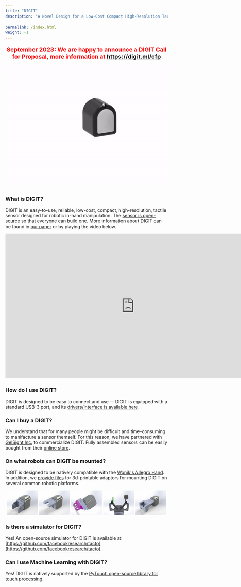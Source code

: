 ```yaml
---
title: "DIGIT"
description: "A Novel Design for a Low-Cost Compact High-Resolution Tactile Sensor with Application to In-Hand Manipulation"

permalink: /index.html
weight: -1
---
```


<p  style="font-size:18px; color:#FF0000; font-weight:bold"; align="center";>
September 2023: We are happy to announce a DIGIT Call for Proposal, more information at 
<a href="https://digit.ml/cfp">https://digit.ml/cfp</a>
</p>

<p align="center">
  <img src="assets/digit.gif" />
</p>


### What is DIGIT?

DIGIT is an easy-to-use, reliable, low-cost, compact, high-resolution, tactile sensor designed for robotic in-hand manipulation.
The [sensor is open-source](https://github.com/facebookresearch/digit-design) so that everyone can build one.
More information about DIGIT can be found in [our paper](https://arxiv.org/abs/2005.14679) or by playing the video below.

<p align="center">
<iframe width="800" height="450" src="https://www.youtube-nocookie.com/embed/F73kkqiHGwE" frameborder="0" allow="accelerometer; autoplay; encrypted-media; gyroscope; picture-in-picture" allowfullscreen></iframe>
</p>

### How do I use DIGIT?

DIGIT is designed to be easy to connect and use -- DIGIT is equipped with a standard USB-3 port, and its [drivers/interface is available here](https://github.com/facebookresearch/digit-interface).

### Can I buy a DIGIT?

We understand that for many people might be difficult and time-consuming to manifacture a sensor themself.
For this reason, we have partnered with [GelSight Inc.](https://gelsight.com/) to commercialize DIGIT.
Fully assembled sensors can be easily bought from their [online store](https://gelsight.com/product/digit-tactile-sensor/).

### On what robots can DIGIT be mounted?

DIGIT is designed to be natively compatible with the [Wonik's Allegro Hand](http://wiki.wonikrobotics.com/AllegroHandWiki/index.php/Allegro_Hand).
In addition, we [provide files](https://github.com/facebookresearch/digit-design/tree/master/adaptors) for 3d-printable adaptors for mounting DIGIT on several common robotic platforms.

<p align="middle">
  <img src="/assets/adaptor-allegro.png" width="19%" />
  <img src="/assets/adaptor-interbotix.png" width="19%" />
  <img src="/assets/adaptor-robotiq-3-finger.png" width="19%" />
  <img src="/assets/adaptor-robotiq-2f85.png" width="19%" /> 
  <img src="/assets/adaptor-schunk.png" width="19%" />
</p>

### Is there a simulator for DIGIT? 

Yes! An open-source simulator for DIGIT is available at [https://github.com/facebookresearch/tacto](https://github.com/facebookresearch/tacto).

### Can I use Machine Learning with DIGIT?

Yes! DIGIT is natively supported by the [PyTouch open-source library for touch processing](https://github.com/facebookresearch/pytouch).



